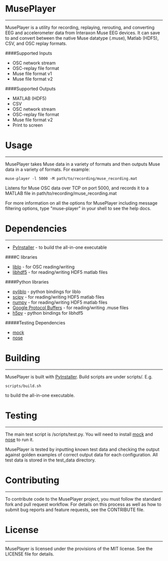 MusePlayer
===========
-----------

MusePlayer is a utility for recording, replaying, rerouting, and converting EEG 
and accelerometer data from Interaxon Muse EEG devices. It can save to and 
convert between the native Muse datatype (.muse), Matlab (HDF5), CSV, and OSC 
replay formats. 

####Supported Inputs

- OSC network stream
- OSC-replay file format
- Muse file format v1
- Muse file format v2


####Supported Outputs

- MATLAB (HDF5)
- CSV
- OSC network stream
- OSC-replay file format
- Muse file format v2
- Print to screen

Usage
=====
-----

MusePlayer takes Muse data in a variety of formats and then outputs Muse data in a variety of formats. For example:

    muse-player -l 5000 -M path/to/recording/muse_recording.mat

Listens for Muse OSC data over TCP on port 5000, and records it to a MATLAB file in path/to/recording/muse_recording.mat

For more information on all the options for MusePlayer including message filtering options, type "muse-player" in your shell to see the help docs.



Dependencies  
============
------------

- [PyInstaller](https://github.com/pyinstaller/pyinstaller/wiki) - to build the all-in-one executable

####C libraries

- [liblo](http://liblo.sourceforge.net/)       - for OSC reading/writing
- [libhdf5](http://www.hdfgroup.org/HDF5/release/obtain5.html)     - for reading/writing HDF5 matlab files

####Python libraries

- [pyliblo](http://das.nasophon.de/pyliblo/)     - python bindings for liblo
- [scipy](http://www.scipy.org/)       - for reading/writing HDF5 matlab files 
- [numpy](http://www.numpy.org/)      - for reading/writing HDF5 matlab files
- [Google Protocol Buffers](https://developers.google.com/protocol-buffers/)    - for reading/writing .muse files
- [h5py](http://www.h5py.org/)    - python bindings for libhdf5

#####Testing Dependencies

- [mock](https://pypi.python.org/pypi/mock)
- [nose](https://nose.readthedocs.org/en/latest/)     

Building
========
--------

MusePlayer is built with [PyInstaller](https://github.com/pyinstaller/pyinstaller/wiki). Build scripts are under scripts/. E.g.

    scripts/build.sh

to build the all-in-one executable. 


Testing
=======
-------

The main test script is /scripts/test.py. You will need to install [mock](https://pypi.python.org/pypi/mock) and [nose](https://nose.readthedocs.org/en/latest/) to run it.

MusePlayer is tested by inputting known test data and checking the output against golden examples of correct output data for each configuration. All test data
is stored in the test_data directory.


Contributing
============
------------

To contribute code to the MusePlayer project, you must follow the standard fork and pull request workflow. For details on this 
process as well as how to submit bug reports and feature requests, see the CONTRIBUTE file.


License
======
------

MusePlayer is licensed under the provisions of the MIT license. See the LICENSE file for details.
